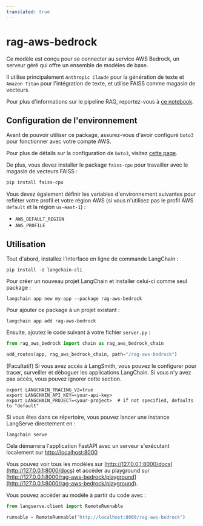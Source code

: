 ```yaml
---
translated: true
---
```


# rag-aws-bedrock

Ce modèle est conçu pour se connecter au service AWS Bedrock, un serveur géré qui offre un ensemble de modèles de base.

Il utilise principalement `Anthropic Claude` pour la génération de texte et `Amazon Titan` pour l'intégration de texte, et utilise FAISS comme magasin de vecteurs.

Pour plus d'informations sur le pipeline RAG, reportez-vous à [ce notebook](https://github.com/aws-samples/amazon-bedrock-workshop/blob/main/03_QuestionAnswering/01_qa_w_rag_claude.ipynb).

## Configuration de l'environnement

Avant de pouvoir utiliser ce package, assurez-vous d'avoir configuré `boto3` pour fonctionner avec votre compte AWS.

Pour plus de détails sur la configuration de `boto3`, visitez [cette page](https://boto3.amazonaws.com/v1/documentation/api/latest/guide/quickstart.html#configuration).

De plus, vous devez installer le package `faiss-cpu` pour travailler avec le magasin de vecteurs FAISS :

```bash
pip install faiss-cpu
```

Vous devez également définir les variables d'environnement suivantes pour refléter votre profil et votre région AWS (si vous n'utilisez pas le profil AWS `default` et la région `us-east-1`) :

* `AWS_DEFAULT_REGION`
* `AWS_PROFILE`

## Utilisation

Tout d'abord, installez l'interface en ligne de commande LangChain :

```shell
pip install -U langchain-cli
```

Pour créer un nouveau projet LangChain et installer celui-ci comme seul package :

```shell
langchain app new my-app --package rag-aws-bedrock
```

Pour ajouter ce package à un projet existant :

```shell
langchain app add rag-aws-bedrock
```

Ensuite, ajoutez le code suivant à votre fichier `server.py` :

```python
from rag_aws_bedrock import chain as rag_aws_bedrock_chain

add_routes(app, rag_aws_bedrock_chain, path="/rag-aws-bedrock")
```

(Facultatif) Si vous avez accès à LangSmith, vous pouvez le configurer pour tracer, surveiller et déboguer les applications LangChain. Si vous n'y avez pas accès, vous pouvez ignorer cette section.

```shell
export LANGCHAIN_TRACING_V2=true
export LANGCHAIN_API_KEY=<your-api-key>
export LANGCHAIN_PROJECT=<your-project>  # if not specified, defaults to "default"
```

Si vous êtes dans ce répertoire, vous pouvez lancer une instance LangServe directement en :

```shell
langchain serve
```

Cela démarrera l'application FastAPI avec un serveur s'exécutant localement sur [http://localhost:8000](http://localhost:8000)

Vous pouvez voir tous les modèles sur [http://127.0.0.1:8000/docs](http://127.0.0.1:8000/docs) et accéder au playground sur [http://127.0.0.1:8000/rag-aws-bedrock/playground](http://127.0.0.1:8000/rag-aws-bedrock/playground).

Vous pouvez accéder au modèle à partir du code avec :

```python
from langserve.client import RemoteRunnable

runnable = RemoteRunnable("http://localhost:8000/rag-aws-bedrock")
```
